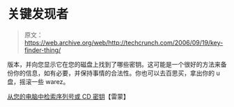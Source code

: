 # 关键发现者

> 原文：<https://web.archive.org/web/http://techcrunch.com/2006/09/19/key-finder-thing/>

版本，并向您显示它在您的磁盘上找到了哪些密钥。这可能是一个很好的方法来备份你的信息，如有必要，并保持事情的合法性。你也可以去百思买，拿出你的 u 盘，摇滚一些 warez。

[从您的电脑中检索序列号或 CD 密钥](https://web.archive.org/web/20150510011323/http://www.raymond.cc/blog/archives/2006/09/18/retrieve-serial-numbers-or-cd-keys-from-your-computer/)【雷蒙】